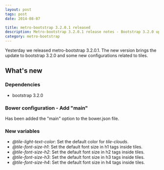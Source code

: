 ```yaml
---
layout: post
tags: post
date: 2014-08-07

title: metro-bootstrap 3.2.0.1 released
description: Metro-bootstrap 3.2.0.1 release notes - Bootstrap 3.2.0 update, Bower main configuration, and new tile font size variables.
category: metro-bootstrap
---
```


Yesterday we released metro-bootstrap 3.2.0.1. The new version brings the update to bootstrap 3.2.0 and some new configurations related to tiles.

## What's new

### Dependencies

- bootstrap 3.2.0

### Bower configuration - Add "main"

Has been added the "main" option to the bower.json file. 

### New variables

- _@tile-light-text-color_: Set the default color for _tile-clouds_.
- _@tile-font-size-h1_: Set the default font size in h1 tags inside tiles.
- _@tile-font-size-h2_: Set the default font size in h2 tags inside tiles.
- _@tile-font-size-h3_: Set the default font size in h3 tags inside tiles.
- _@tile-font-size-h4_: Set the default font size in h4 tags inside tiles.
